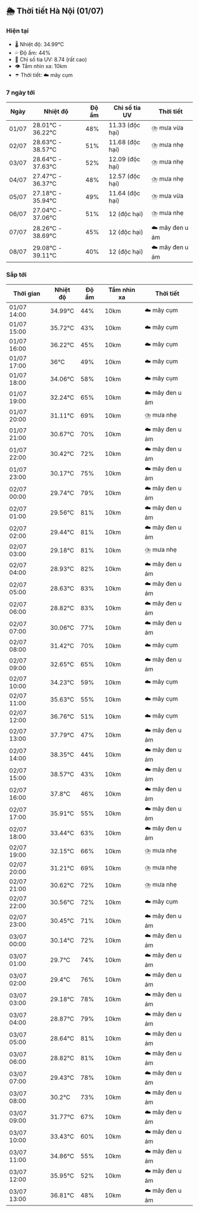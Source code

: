 ## 🌦️ Thời tiết Hà Nội (01/07)

### Hiện tại

- 🌡️ Nhiệt độ: 34.99℃
- 💦 Độ ẩm: 44%
- 🌟 Chỉ số tia UV: 8.74 (rất cao)
- 👁️ Tầm nhìn xa: 10km
- ☂️ Thời tiết: ☁️ mây cụm

### 7 ngày tới

| Ngày | Nhiệt độ | Độ ẩm | Chỉ số tia UV | Thời tiết |
| --- | --- | --- | --- | --- |
| 01/07 | 28.01℃ - 36.22℃ | 48% | 11.33 (độc hại) | ⛈️ mưa vừa |
| 02/07 | 28.63℃ - 38.57℃ | 51% | 11.68 (độc hại) | ⛈️ mưa nhẹ |
| 03/07 | 28.64℃ - 37.63℃ | 52% | 12.09 (độc hại) | ⛈️ mưa nhẹ |
| 04/07 | 27.47℃ - 36.37℃ | 48% | 12.57 (độc hại) | ⛈️ mưa nhẹ |
| 05/07 | 27.18℃ - 35.94℃ | 49% | 11.64 (độc hại) | ⛈️ mưa vừa |
| 06/07 | 27.04℃ - 37.06℃ | 51% | 12 (độc hại) | ⛈️ mưa nhẹ |
| 07/07 | 28.26℃ - 38.69℃ | 45% | 12 (độc hại) | ☁️ mây đen u ám |
| 08/07 | 29.08℃ - 39.11℃ | 40% | 12 (độc hại) | ☁️ mây đen u ám |

### Sắp tới

| Thời gian | Nhiệt độ | Độ ẩm | Tầm nhìn xa | Thời tiết |
| --- | --- | --- | --- | --- |
| 01/07 14:00 | 34.99℃ | 44% | 10km | ☁️ mây cụm |
| 01/07 15:00 | 35.72℃ | 43% | 10km | ☁️ mây cụm |
| 01/07 16:00 | 36.22℃ | 45% | 10km | ☁️ mây cụm |
| 01/07 17:00 | 36℃ | 49% | 10km | ☁️ mây cụm |
| 01/07 18:00 | 34.06℃ | 58% | 10km | ☁️ mây cụm |
| 01/07 19:00 | 32.24℃ | 65% | 10km | ☁️ mây đen u ám |
| 01/07 20:00 | 31.11℃ | 69% | 10km | ⛈️ mưa nhẹ |
| 01/07 21:00 | 30.67℃ | 70% | 10km | ☁️ mây đen u ám |
| 01/07 22:00 | 30.42℃ | 72% | 10km | ☁️ mây đen u ám |
| 01/07 23:00 | 30.17℃ | 75% | 10km | ☁️ mây đen u ám |
| 02/07 00:00 | 29.74℃ | 79% | 10km | ☁️ mây đen u ám |
| 02/07 01:00 | 29.56℃ | 81% | 10km | ☁️ mây đen u ám |
| 02/07 02:00 | 29.44℃ | 81% | 10km | ☁️ mây đen u ám |
| 02/07 03:00 | 29.18℃ | 81% | 10km | ⛈️ mưa nhẹ |
| 02/07 04:00 | 28.93℃ | 82% | 10km | ☁️ mây đen u ám |
| 02/07 05:00 | 28.63℃ | 83% | 10km | ☁️ mây đen u ám |
| 02/07 06:00 | 28.82℃ | 83% | 10km | ☁️ mây đen u ám |
| 02/07 07:00 | 30.06℃ | 77% | 10km | ☁️ mây đen u ám |
| 02/07 08:00 | 31.42℃ | 70% | 10km | ☁️ mây cụm |
| 02/07 09:00 | 32.65℃ | 65% | 10km | ☁️ mây đen u ám |
| 02/07 10:00 | 34.23℃ | 59% | 10km | ☁️ mây cụm |
| 02/07 11:00 | 35.63℃ | 55% | 10km | ☁️ mây cụm |
| 02/07 12:00 | 36.76℃ | 51% | 10km | ☁️ mây cụm |
| 02/07 13:00 | 37.79℃ | 47% | 10km | ☁️ mây đen u ám |
| 02/07 14:00 | 38.35℃ | 44% | 10km | ☁️ mây đen u ám |
| 02/07 15:00 | 38.57℃ | 43% | 10km | ☁️ mây đen u ám |
| 02/07 16:00 | 37.8℃ | 46% | 10km | ☁️ mây đen u ám |
| 02/07 17:00 | 35.91℃ | 55% | 10km | ☁️ mây đen u ám |
| 02/07 18:00 | 33.44℃ | 63% | 10km | ☁️ mây đen u ám |
| 02/07 19:00 | 32.15℃ | 66% | 10km | ⛈️ mưa nhẹ |
| 02/07 20:00 | 31.21℃ | 69% | 10km | ⛈️ mưa nhẹ |
| 02/07 21:00 | 30.62℃ | 72% | 10km | ⛈️ mưa nhẹ |
| 02/07 22:00 | 30.56℃ | 72% | 10km | ☁️ mây cụm |
| 02/07 23:00 | 30.45℃ | 71% | 10km | ☁️ mây đen u ám |
| 03/07 00:00 | 30.14℃ | 72% | 10km | ☁️ mây đen u ám |
| 03/07 01:00 | 29.7℃ | 74% | 10km | ☁️ mây đen u ám |
| 03/07 02:00 | 29.4℃ | 76% | 10km | ☁️ mây đen u ám |
| 03/07 03:00 | 29.18℃ | 78% | 10km | ☁️ mây đen u ám |
| 03/07 04:00 | 28.87℃ | 79% | 10km | ☁️ mây đen u ám |
| 03/07 05:00 | 28.64℃ | 81% | 10km | ☁️ mây đen u ám |
| 03/07 06:00 | 28.82℃ | 81% | 10km | ☁️ mây đen u ám |
| 03/07 07:00 | 29.43℃ | 78% | 10km | ☁️ mây đen u ám |
| 03/07 08:00 | 30.2℃ | 73% | 10km | ☁️ mây đen u ám |
| 03/07 09:00 | 31.77℃ | 67% | 10km | ☁️ mây đen u ám |
| 03/07 10:00 | 33.43℃ | 60% | 10km | ☁️ mây đen u ám |
| 03/07 11:00 | 34.86℃ | 55% | 10km | ☁️ mây đen u ám |
| 03/07 12:00 | 35.95℃ | 52% | 10km | ☁️ mây đen u ám |
| 03/07 13:00 | 36.81℃ | 48% | 10km | ☁️ mây đen u ám |
